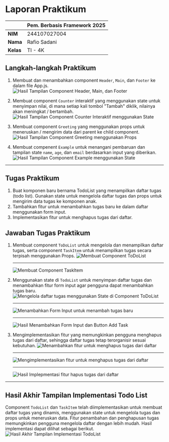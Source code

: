 # Laporan Praktikum

|           | Pem. Berbasis Framework 2025 |
| --------- | ---------------------------- |
| **NIM**   | 244107027004                 |
| **Nama**  | Rafio Sadani                 |
| **Kelas** | TI - 4K                      |

## Langkah-langkah Praktikum

1. Membuat dan menambahkan component `Header`, `Main`, dan `Footer` ke dalam file App.js.
   ![Hasil Tampilan Component Header, Main, dan Footer](public/image-docs/practical-steps/create-header-main-footer.png "Hasil Tampilan Component Header, Main, dan Footer")

2. Membuat component `Counter` interaktif yang menggunakan state untuk menyimpan nilai, di mana setiap kali tombol "Tambah" diklik, nilainya akan meningkat / bertambah.
   ![Hasil Tampilan Component Counter Interaktif menggunakan State](public/image-docs/practical-steps/create-counter-interaktif-with-state.png "Hasil Tampilan Component Counter Interaktif menggunakan State")

3. Membuat component `Greeting` yang menggunakan props untuk meneruskan / mengirim data dari parent ke child component.
   ![Hasil Tampilan Component Greeting menggunakan Props](public/image-docs/practical-steps/create-greeting-with-props.png "Hasil Tampilan Component Counter Interaktif menggunakan State")

4. Membuat compenent `Example` untuk menangani pembaruan dan tampilan state `name`, `age`, dan `email` berdasarkan input yang diberikan.
   ![Hasil Tampilan Component Example menggunakan State](public/image-docs/practical-steps/create-example-update-value-with-state.png "Hasil Tampilan Component Example menggunakan State")

---

## Tugas Praktikum

1. Buat komponen baru bernama TodoList yang menampilkan daftar tugas (todo list). Gunakan state untuk mengelola daftar tugas dan props untuk mengirim data tugas ke komponen anak.
2. Tambahkan fitur untuk menambahkan tugas baru ke dalam daftar menggunakan form input.
3. Implementasikan fitur untuk menghapus tugas dari daftar.

## Jawaban Tugas Praktikum

1. Membuat component `ToDoList` untuk mengelola dan menampilkan daftar tugas, serta component `TaskItem` untuk menampilkan tugas secara terpisah menggunakan Props.
   ![Membuat Component ToDoList](public/image-docs/practical-tests/create-component-todolist.png "Membuat Component ToDoList")
   ***
   ![Membuat Component TaskItem](public/image-docs/practical-tests/create-component-taskitem.png "Membuat Component TaskItem")
2. Menggunakan state di `TodoList` untuk menyimpan daftar tugas dan menambahkan fitur form input agar pengguna dapat menambahkan tugas baru.
   ![Mengelola daftar tugas menggunakan State di Component ToDoList](public/image-docs/practical-tests/manage-state-new-task.png "Mengelola daftar tugas menggunakan State di Component ToDoList")

   ***

   ![Menambahkan Form Input untuk menambah tugas baru](public/image-docs/practical-tests/form-input-new-task.png "Menambahkan Form Input untuk menambah tugas baru")

   ***

   ![Hasil Menambahkan Form Input dan Button Add Task](public/image-docs/practical-tests/result-point-two.png "Hasil Menambahkan Form Input dan Button Add Task")

3. Mengimplementasikan fitur yang memungkinkan pengguna menghapus tugas dari daftar, sehingga daftar tugas tetap terorganisir sesuai kebutuhan.
   ![Menambahkan fitur untuk menghapus tugas dari daftar](public/image-docs/practical-tests/handle-remove-task.png "Menambahkan fitur untuk menghapus tugas dari daftar")

   ***

   ![Mengimplementasikan fitur untuk menghapus tugas dari daftar](public/image-docs/practical-tests/use-handle-remove-task.png "Mengimplementasikan fitur untuk menghapus tugas dari daftar")

   ***

   ![Hasil Implepmentasi fitur hapus tugas dari daftar](public/image-docs/practical-tests/result-point-three.png "Hasil Implepmentasi fitur hapus tugas dari daftar")

---

## Hasil Akhir Tampilan Implementasi Todo List

Component `TodoList` dan `TaskItem` telah diimplementasikan untuk membuat daftar tugas yang dinamis, menggunakan state untuk mengelola tugas dan props untuk meneruskan data. Fitur penambahan dan penghapusan tugas memungkinkan pengguna mengelola daftar dengan lebih mudah. Hasil implementasi dapat dilihat sebagai berikut.
![Hasil Akhir Tampilan Implementasi TodoList](public/image-docs/practical-tests/final-result-todolist.png "Hasil Akhir Tampilan Implementasi TodoList")
